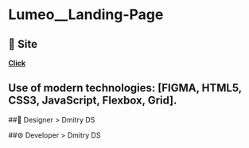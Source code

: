 ﻿# Lumeo__Landing-Page

## 🚀 Site

**[Click](https://dmitrydesign3.github.io/EURO__Landing-Page/)**

## Use of modern technologies: [FIGMA, HTML5, CSS3, JavaScript, Flexbox, Grid].

##🎨 Designer > Dmitry DS

##⚙️ Developer > Dmitry DS
   
